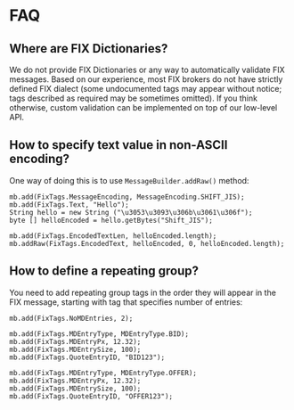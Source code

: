 # FAQ #

## Where are FIX Dictionaries? ##
We do not provide FIX Dictionaries or any way to automatically validate FIX messages. Based on our experience, most FIX brokers do not have strictly defined FIX dialect (some undocumented tags may appear without notice; tags described as required may be sometimes omitted). If you think otherwise, custom validation can be implemented on top of our low-level API.

## How to specify text value in non-ASCII encoding? ##

One way of doing this is to use `MessageBuilder.addRaw()` method:

```
mb.add(FixTags.MessageEncoding, MessageEncoding.SHIFT_JIS);
mb.add(FixTags.Text, "Hello");
String hello = new String ("\u3053\u3093\u306b\u3061\u306f");
byte [] helloEncoded = hello.getBytes("Shift_JIS");

mb.add(FixTags.EncodedTextLen, helloEncoded.length);
mb.addRaw(FixTags.EncodedText, helloEncoded, 0, helloEncoded.length);
```

## How to define a repeating group? ##

You need to add repeating group tags in the order they will appear in the FIX message, starting with tag that specifies number of entries:
```
mb.add(FixTags.NoMDEntries, 2);

mb.add(FixTags.MDEntryType, MDEntryType.BID);
mb.add(FixTags.MDEntryPx, 12.32);
mb.add(FixTags.MDEntrySize, 100);
mb.add(FixTags.QuoteEntryID, "BID123");

mb.add(FixTags.MDEntryType, MDEntryType.OFFER);
mb.add(FixTags.MDEntryPx, 12.32);
mb.add(FixTags.MDEntrySize, 100);
mb.add(FixTags.QuoteEntryID, "OFFER123");
```